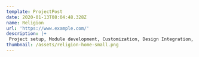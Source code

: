 ```yaml
---
template: ProjectPost
date: 2020-01-13T08:04:48.328Z
name: Religion
url: 'https://www.example.com/'
description: |+
 Project setup, Module development, Customization, Design Integration, Maintenance
thumbnail: /assets/religion-home-small.png
---
```


